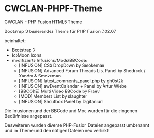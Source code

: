 CWCLAN-PHPF-Theme
=================
CWCLAN - PHP Fusion HTML5 Theme

Bootstrap 3 basierendes Theme für PHP-Fusion 7.02.07

beinhaltet:
- Bootstrap 3
- IcoMoon Icons
- modifizierte Infusions/Mods/BBCode:
  - [INFUSION] CSS DropDown by Smokeman
  - [INFUSION] Advanced Forum Threads List Panel by Shedrock / Xandra & Smokeman
  - [INFUSION] latest_comments_panel.php by gh0st2k
  - [INFUSION] awEventCalendar + Panel by Artur Wiebe
  - [BBCODE] Multi Video BBCode by Fraev
  - [MOD] Members List by slaughter
  - [INFUSION] Shoutbox Panel by Digitanium


Die Infusionen und der BBCode und Mod wurden für die eingenen Bedürfnisse angepasst.

Desweiteren wurden diverse PHP-Fusion Dateien angepasst umbenannt und im Theme und den nötigen Dateien neu verlinkt!
